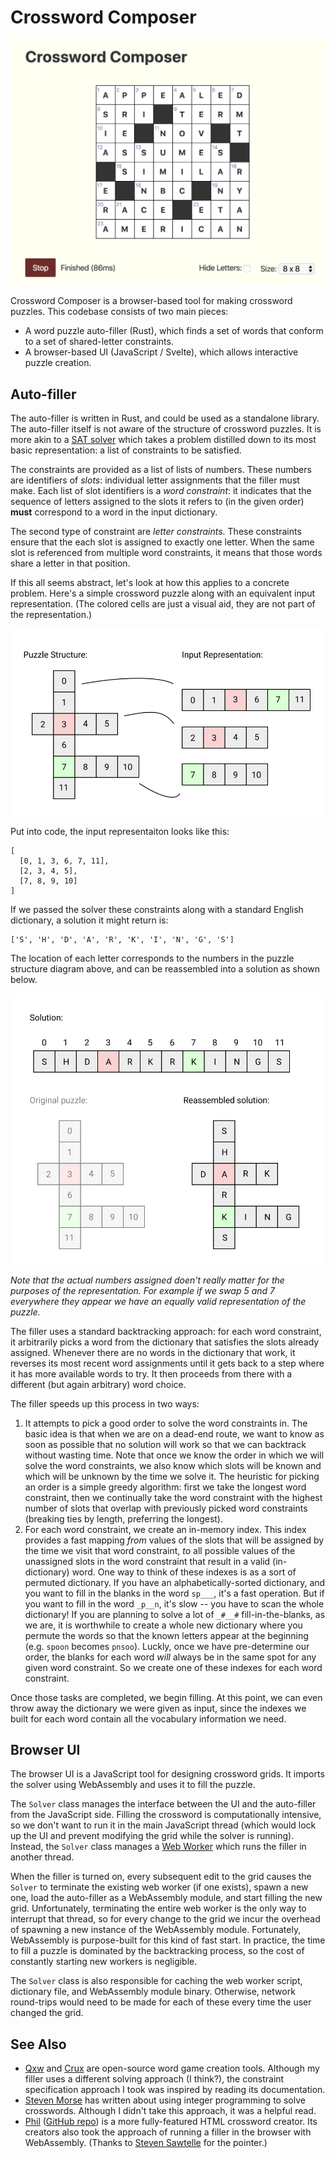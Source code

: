 Crossword Composer
==================

![Screenshot of Crossword Composer](images/screenshot.png)

Crossword Composer is a browser-based tool for making crossword puzzles. This codebase consists of two main pieces:

- A word puzzle auto-filler (Rust), which finds a set of words that conform to a set of shared-letter constraints.
- A browser-based UI (JavaScript / Svelte), which allows interactive puzzle creation.

Auto-filler
-----------

The auto-filler is written in Rust, and could be used as a standalone library. The auto-filler itself is not aware of the structure of crossword puzzles. It is more akin to a [SAT solver](https://en.wikipedia.org/wiki/Boolean_satisfiability_problem) which takes a problem distilled down to its most basic representation: a list of constraints to be satisfied.

The constraints are provided as a list of lists of numbers. These numbers are identifiers of *slots*: individual letter assignments that the filler must make. Each list of slot identifiers is a *word constraint*: it indicates that the sequence of letters assigned to the slots it refers to (in the given order) **must** correspond to a word in the input dictionary.

The second type of constraint are *letter constraints*. These constraints ensure that the each slot is assigned to exactly one letter. When the same slot is referenced from multiple word constraints, it means that those words share a letter in that position.

If this all seems abstract, let's look at how this applies to a concrete problem. Here's a simple crossword puzzle along with an equivalent input representation. (The colored cells are just a visual aid, they are not part of the representation.)

![A diagram showing the input representation.](images/input_representation.png)

Put into code, the input representaiton looks like this:

    [
      [0, 1, 3, 6, 7, 11],
      [2, 3, 4, 5],
      [7, 8, 9, 10]
    ]

If we passed the solver these constraints along with a standard English dictionary, a solution it might return is:

    ['S', 'H', 'D', 'A', 'R', 'K', 'I', 'N', 'G', 'S']

The location of each letter corresponds to the numbers in the puzzle structure diagram above, and can be reassembled into a solution as shown below.

![An example output representation from the solver.](images/output_representation.png)

*Note that the actual numbers assigned doen't really matter for the purposes of the representation. For example if we swap 5 and 7 everywhere they appear we have an equally valid representation of the puzzle.*

The filler uses a standard backtracking approach: for each word constraint, it arbitrarily picks a word from the dictionary that satisfies the slots already assigned. Whenever there are no words in the dictionary that work, it reverses its most recent word assignments until it gets back to a step where it has more available words to try. It then proceeds from there with a different (but again arbitrary) word choice.

The filler speeds up this process in two ways:

1. It attempts to pick a good order to solve the word constraints in. The basic idea is that when we are on a dead-end route, we want to know as soon as possible that no solution will work so that we can backtrack without wasting time. Note that once we know the order in which we will solve the word constraints, we also know which slots will be known and which will be unknown by the time we solve it. The heuristic for picking an order is a simple greedy algorithm: first we take the longest word constraint, then we continually take the word constraint with the highest number of slots that overlap with previously picked word constraints (breaking ties by length, preferring the longest).
2. For each word constraint, we create an in-memory index. This index provides a fast mapping *from* values of the slots that will be assigned by the time we visit that word constraint, *to* all possible values of the unassigned slots in the word constraint that result in a valid (in-dictionary) word. One way to think of these indexes is as a sort of permuted dictionary. If you have an alphabetically-sorted dictionary, and you want to fill in the blanks in the word `sp___`, it's a fast operation. But if you want to fill in the word `_p__n`, it's slow -- you have to scan the whole dictionary! If you are planning to solve a lot of `_#__#` fill-in-the-blanks, as we are, it is worthwhile to create a whole new dictionary where you permute the words so that the known letters appear at the beginning (e.g. `spoon` becomes `pnsoo`). Luckly, once we have pre-determine our order, the blanks for each word *will* always be in the same spot for any given word constraint. So we create one of these indexes for each word constraint.

Once those tasks are completed, we begin filling. At this point, we can even throw away the dictionary we were given as input, since the indexes we built for each word contain all the vocabulary information we need.

Browser UI
----------

The browser UI is a JavaScript tool for designing crossword grids. It imports the solver using WebAssembly and uses it to fill the puzzle.

The `Solver` class manages the interface between the UI and the auto-filler from the JavaScript side. Filling the crossword is computationally intensive, so we don't want to run it in the main JavaScript thread (which would lock up the UI and prevent modifying the grid while the solver is running). Instead, the `Solver` class manages a [Web Worker](https://developer.mozilla.org/en-US/docs/Web/API/Web_Workers_API/Using_web_workers) which runs the filler in another thread.

When the filler is turned on, every subsequent edit to the grid causes the `Solver` to terminate the existing web worker (if one exists), spawn a new one, load the auto-filler as a WebAssembly module, and start filling the new grid. Unfortunately, terminating the entire web worker is the only way to interrupt that thread, so for every change to the grid we incur the overhead of spawning a new instance of the WebAssembly module. Fortunately, WebAssembly is purpose-built for this kind of fast start. In practice, the time to fill a puzzle is dominated by the backtracking process, so the cost of constantly starting new workers is negligible.

The `Solver` class is also responsible for caching the web worker script, dictionary file, and WebAssembly module binary. Otherwise, network round-trips would need to be made for each of these every time the user changed the grid.

See Also
--------

- [Qxw](https://www.quinapalus.com/qxw.html) and [Crux](https://www.quinapalus.com/crux.html) are open-source word game creation tools. Although my filler uses a different solving approach (I think?), the constraint specification approach I took was inspired by reading its documentation.
- [Steven Morse](https://stmorse.github.io/journal/IP-Crossword-puzzles.html) has written about using integer programming to solve crosswords. Although I didn't take this approach, it was a helpful read.
- [Phil](http://www.keiranking.com/phil/) ([GitHub repo](https://github.com/keiranking/Phil)) is a more fully-featured HTML crossword creator. Its creators also took the approach of running a filler in the browser with WebAssembly. (Thanks to [Steven Sawtelle](https://twitter.com/StevenSawtelle) for the pointer.)